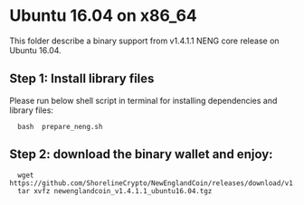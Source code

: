 # Ubuntu 16.04 on x86_64

This folder describe a binary support from v1.4.1.1 NENG core release on Ubuntu 16.04.

## Step 1: Install library files
Please run below shell script in terminal for installing dependencies and library files:
```
  bash  prepare_neng.sh
```

## Step 2: download the binary wallet and enjoy:
```
  wget https://github.com/ShorelineCrypto/NewEnglandCoin/releases/download/v1.4.1.1/newenglandcoin_v1.4.1.1_ubuntu16.04.tgz
  tar xvfz newenglandcoin_v1.4.1.1_ubuntu16.04.tgz
```
